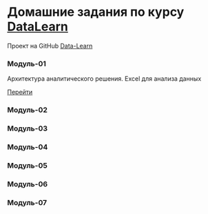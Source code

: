 # Домашние задания по курсу [DataLearn](https://datalearn.ru/ "DataLearn")
Проект на GitHub [Data-Learn](https://github.com/Data-Learn)

### Модуль-01
Архитектура аналитического решения.
Excel для анализа данных

[Перейти](https://github.com/ruslangtn/DataLearn/tree/main/module-01)
### Модуль-02

### Модуль-03

### Модуль-04

### Модуль-05

### Модуль-06

### Модуль-07
